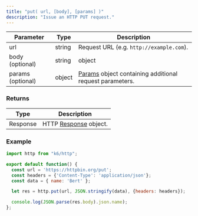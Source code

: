 ```yaml
---
title: "put( url, [body], [params] )"
description: "Issue an HTTP PUT request."
---
```


| Parameter         | Type   | Description                                                                                           |
| ----------------- | ------ | ----------------------------------------------------------------------------------------------------- |
| url               | string | Request URL (e.g. `http://example.com`).                                                              |
| body (optional)   | string | object                                                                                                | Request body; objects will be `x-www-form-urlencoded`. |
| params (optional) | object | [Params](/javascript-api/k6-http/params) object containing additional request parameters. |


### Returns

| Type     | Description                                                           |
| -------- | --------------------------------------------------------------------- |
| Response | HTTP [Response](/javascript-api/k6-http/response) object. |

### Example

<div class="code-group" data-props='{"labels": [], lineNumbers=[true]}'>

```js
import http from "k6/http";

export default function() {
  const url = 'https://httpbin.org/put';
  const headers = {'Content-Type': 'application/json'};
  const data = { name: 'Bert' };

  let res = http.put(url, JSON.stringify(data), {headers: headers});

  console.log(JSON.parse(res.body).json.name);
};
```

</div>